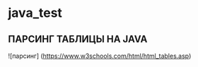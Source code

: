 # java_test
## ПАРСИНГ ТАБЛИЦЫ НА JAVA 


![парсинг] (https://www.w3schools.com/html/html_tables.asp)
